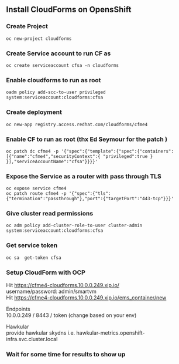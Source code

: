 ## Install CloudForms on OpensShift


### Create Project
`oc new-project cloudforms`

### Create Service account to run CF as
`oc create serviceaccount cfsa -n cloudforms`

### Enable cloudforms to run as root
`oadm policy add-scc-to-user privileged system:serviceaccount:cloudforms:cfsa`

### Create deployment
`oc new-app registry.access.redhat.com/cloudforms/cfme4`

### Enable CF to run as root (thx Ed Seymour for the patch )
`oc patch dc cfme4 -p '{"spec":{"template":{"spec":{"containers":[{"name":"cfme4","securityContext":{ "privileged":true } }],"serviceAccountName":"cfsa"}}}}'`

### Expose the Service as a router with pass through TLS

`oc expose service cfme4`      
`oc patch route cfme4 -p '{"spec":{"tls":{"termination":"passthrough"},"port":{"targetPort":"443-tcp"}}}'`


### Give cluster read permissions 
`oc adm policy add-cluster-role-to-user cluster-admin system:serviceaccount:cloudforms:cfsa`

### Get service token

`oc sa  get-token cfsa`

### Setup CloudForm with OCP
Hit  https://cfme4-cloudforms.10.0.0.249.xip.io/     
username/password:    admin/smartvm     
Hit https://cfme4-cloudforms.10.0.0.249.xip.io/ems_container/new     

Endpoints    
10.0.0.249 / 8443  / token  (change based on your env)
  
Hawkular    
provide hawkular skydns   i.e.   hawkular-metrics.openshift-infra.svc.cluster.local  

### Wait for some time for results to show up  
